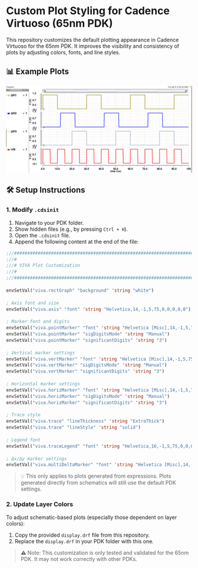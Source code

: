 
# Custom Plot Styling for Cadence Virtuoso (65nm PDK)

This repository customizes the default plotting appearance in Cadence Virtuoso for the 65nm PDK. It improves the visibility and consistency of plots by adjusting colors, fonts, and line styles.

## 📊 Example Plots

![example image](figures/example1.png)

## 🛠️ Setup Instructions

### 1. Modify `.cdsinit`

1. Navigate to your PDK folder.
2. Show hidden files (e.g., by pressing `Ctrl + H`).
3. Open the `.cdsinit` file.
4. Append the following content at the end of the file:

```lisp
;//#############################################################################################
;//#
;//# VIVA Plot Customization
;//#
;//#############################################################################################

envSetVal("viva.rectGraph" "background" 'string "white")

; Axis font and size
envSetVal("viva.axis" "font" 'string "Helvetica,14,-1,5,75,0,0,0,0,0")

; Marker font and digits
envSetVal("viva.pointMarker" "font" 'string "Helvetica [Misc],14,-1,5,75,0,0,0,0,0")
envSetVal("viva.pointMarker" "sigDigitsMode" 'string "Manual")
envSetVal("viva.pointMarker" "significantDigits" 'string "3")

; Vertical marker settings
envSetVal("viva.vertMarker" "font" 'string "Helvetica [Misc],14,-1,5,75,0,0,0,0,0")
envSetVal("viva.vertMarker" "sigDigitsMode" 'string "Manual")
envSetVal("viva.vertMarker" "significantDigits" 'string "3")

; Horizontal marker settings
envSetVal("viva.horizMarker" "font" 'string "Helvetica [Misc],14,-1,5,75,0,0,0,0,0")
envSetVal("viva.horizMarker" "sigDigitsMode" 'string "Manual")
envSetVal("viva.horizMarker" "significantDigits" 'string "3")

; Trace style
envSetVal("viva.trace" "lineThickness" 'string "ExtraThick")
envSetVal("viva.trace" "lineStyle" 'string "solid")

; Legend font
envSetVal("viva.traceLegend" "font" 'string "Helvetica,16,-1,5,75,0,0,0,0,0")

; Δx/Δy marker settings
envSetVal("viva.multiDeltaMarker" "font" 'string "Helvetica [Misc],14,-1,5,75,0,0,0,0,0")
```

> 💡 This only applies to plots generated from expressions. Plots generated directly from schematics will still use the default PDK settings.

### 2. Update Layer Colors

To adjust schematic-based plots (especially those dependent on layer colors):

1. Copy the provided `display.drf` file from this repository.
2. Replace the `display.drf` in your PDK folder with this one.

> ⚠️ Note: This customization is only tested and validated for the 65nm PDK. It may not work correctly with other PDKs.
